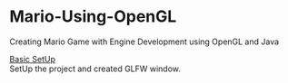 # Mario-Using-OpenGL
Creating Mario Game with Engine Development using OpenGL and Java 



[Basic SetUp](../../tree/7ed6deb2e8f0a22333d79b1d23a3128605d6fcfb)</br>
SetUp the project and created GLFW window.